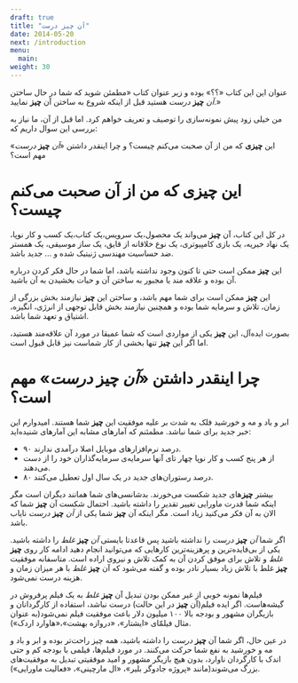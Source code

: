 ```yaml
---
draft: true
title: "آن چیز درست"
date: 2014-05-20
next: /introduction
menu:
  main:
weight: 30
---
```

عنوان این این کتاب «؟؟» بوده و زیر عنوان کتاب «مطمئن شوید که شما در حال ساختن  _آن_ **چیز** _درست_ هستید قبل از اینکه شروع به ساختن آن **چیز** نمایید.»

من خیلی زود پیش نمونه‌سازی را توصیف و تعریف خواهم کرد. اما قبل از آن، ما نیاز به بررسی این سوال داریم که:

این **چیزی** که من از آن صحبت می‌کنم چیست؟ و چرا اینقدر داشتن «_آن_ **چیز** _درست_» مهم است؟

# این **چیزی** که من از آن صحبت می‌کنم چیست؟

در کل این کتاب، آن **چیز** می‌واند یک محصول،یک سرویس،یک کتاب،یک کسب و کار نوپا، یک نهاد خیریه، یک بازی کامپیوتری، یک نوع خلاقانه از قایق، یک ساز موسیقی، یک همستر ضد حساسیت مهندسی ژنیتیک شده و ... جدید باشد.

این **چیز** ممکن است حتی تا کنون وجود نداشته باشد، اما شما در حال فکر کردن درباره آن بوده و علاقه مند یا مجبور به ساختن آن و حیات بخشیدن به آن باشید.

این **چیز** ممکن است برای شما مهم باشد، و ساختن این **چیز** نیازمند بخش بزرگی از زمان، تلاش و سرمایه شما بوده و همچنین نیازمند بخش قابل توجهی از انرژی، انگیزه، اشتیاق و تعهد شما باشد.

بصورت ایده‌آل، این **چیز** یکی از مواردی است که شما عمیقا در مورد آن علاقه‌مند هستید، اما اگر این **چیز** تنها بخشی از کار شماست نیز قابل قبول است.

# چرا اینقدر داشتن «_آن_ **چیز** _درست_» مهم است؟

ابر و باد و مه و خورشید فلک به شدت بر علیه موفقیت این **چیز** شما هستند. امیدوارم این خبر جدید برای شما نباشد. مطمئنم که آمارهای مشابه این آمارهای شنیده‌اید:
* ۹۰ درصد نرم‌افزارهای موبایل اصلا درآمدی ندارند.
* از هر پنج کسب و کار نوپا چهار تای آنها سرمایه‌ی سرمایه‌گذاران خود را از دست می‌دهند.
* ۸۰ درصد رستوران‌های جدید در یک سال اول تعطیل می‌کنند.

بیشتر **چیز**های جدید شکست می‌خورند. بدشانسی‌های شما همانند دیگران است مگر اینکه شما قدرت ماورایی تغییر تقدیر را داشته باشید. احتمال شکست آن **چیز** شما که الان به آن فکر می‌کنید زیاد است. مگر اینکه آن **چیز** شما یکی از _آن_ **چیز** _درست_ نایاب باشد.

اگر شما  _آن_ **چیز** _درست_ را نداشته باشید پس قاعدتا بایستی   _آن_ **چیز** _غلط_ را داشته باشید. یکی از بی‌فایده‌ترین و پرهزینه‌ترین کارهایی که می‌توانید انجام دهید ادامه کار روی **چیز** _غلط_ و تلاش برای موفق کردن آن به کمک تلاش و نیروی اراده است. متاسفانه موفقیت **چیز** غلط با تلاش زیاد بسیار نادر بوده و گفته می‌شود که آن **چیز** _غلط_ با هر میزان زمان و هزینه درست نمی‌شود.

فیلم‌ها نمونه خوبی از غیر ممکن بودن تبدیل آن **چیز** _غلط_ به یک فیلم پرفروش در گیشه‌هاست. اگر ایده فیلم(آن **چیز** در این حالت) درست نباشد، استفاده از کارگردانان و بازیگران مشهور و بودجه بالا ۱۰۰ میلیون دلار باعث موفقیت فیلم نمی‌شود(به عنوان مثال فیلمّای «ایشتار»، «دروازه بهشت»،«هاوارد اردک»).

در عین حال، اگر شما آن **چیز** _درست_ را داشته باشید، همه چیز راحت‌تر بوده و ابر و باد و مه و خورشید به نفع شما حرکت می‌کنند. در مورد فیلم‌ها، فیلمی با بودجه کم و حتی اندک با کارگردان ناوارد، بدون هیچ بازیگر مشهور و امید موفقیتی تبدیل به موفقیت‌های بزرگ می‌شوند(مانند «پروژه جادوگر بلیر»، «ال مارچینی»، «فعالیت ماورایی»).

